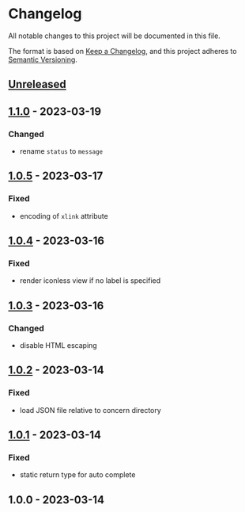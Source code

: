 # Changelog

All notable changes to this project will be documented in this file.

The format is based on [Keep a Changelog](https://keepachangelog.com/en/1.0.0/),
and this project adheres to [Semantic Versioning](https://semver.org/spec/v2.0.0.html).

## [Unreleased]


## [1.1.0] - 2023-03-19
### Changed
- rename `status` to `message`


## [1.0.5] - 2023-03-17
### Fixed
- encoding of `xlink` attribute


## [1.0.4] - 2023-03-16
### Fixed
- render iconless view if no label is specified


## [1.0.3] - 2023-03-16
### Changed
- disable HTML escaping


## [1.0.2] - 2023-03-14
### Fixed
- load JSON file relative to concern directory


## [1.0.1] - 2023-03-14
### Fixed
- static return type for auto complete


## 1.0.0 - 2023-03-14

[Unreleased]: https://github.com/PreemStudio/:package_slug/compare/1.1.0...HEAD
[1.1.0]: https://github.com/PreemStudio/:package_slug/compare/1.0.5...1.1.0
[1.0.5]: https://github.com/PreemStudio/:package_slug/compare/1.0.4...1.0.5
[1.0.4]: https://github.com/PreemStudio/:package_slug/compare/1.0.3...1.0.4
[1.0.3]: https://github.com/PreemStudio/:package_slug/compare/1.0.2...1.0.3
[1.0.2]: https://github.com/PreemStudio/:package_slug/compare/1.0.1...1.0.2
[1.0.1]: https://github.com/PreemStudio/:package_slug/compare/1.0.0...1.0.1

